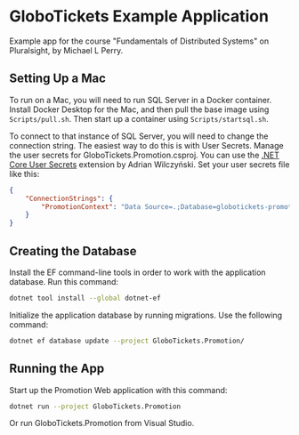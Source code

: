 # GloboTickets Example Application

Example app for the course "Fundamentals of Distributed Systems" on Pluralsight, by Michael L Perry.

## Setting Up a Mac

To run on a Mac, you will need to run SQL Server in a Docker container.
Install Docker Desktop for the Mac, and then pull the base image using `Scripts/pull.sh`.
Then start up a container using `Scripts/startsql.sh`.

To connect to that instance of SQL Server, you will need to change the connection string.
The easiest way to do this is with User Secrets.
Manage the user secrets for GloboTickets.Promotion.csproj.
You can use the [.NET Core User Secrets](https://marketplace.visualstudio.com/items?itemName=adrianwilczynski.user-secrets) extension by Adrian Wilczyński.
Set your user secrets file like this:

```json
{
    "ConnectionStrings": {
        "PromotionContext": "Data Source=.;Database=globotickets-promotion;User ID=sa;Password=Pass@word1;MultipleActiveResultSets=true"
    }
}
```

## Creating the Database

Install the EF command-line tools in order to work with the application database.
Run this command:

```bash
dotnet tool install --global dotnet-ef
```

Initialize the application database by running migrations.
Use the following command:

```bash
dotnet ef database update --project GloboTickets.Promotion/
```

## Running the App

Start up the Promotion Web application with this command:

```bash
dotnet run --project GloboTickets.Promotion
```

Or run GloboTickets.Promotion from Visual Studio.
